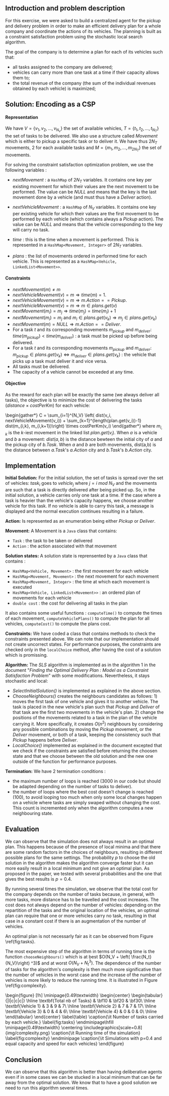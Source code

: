 ## Introduction and problem description

For this exercise, we were asked to build a centralized agent for the pickup and delivery problem in order to make an efficient delivery plan for a whole company and coordinate the actions of its vehicles. The planning is built as a constraint satisfaction problem using the stochastic local search algorithm.

The goal of the company is to determine a plan for each of its vehicles such that:

* all tasks assigned to the company are delivered;
* vehicles can carry more than one task at a time if their capacity allows them to;
* the total revenue of the company (the sum of the individual revenues obtained by each vehicle) is maximized;

## Solution: Encoding as a CSP

#### Representation

We have $V=\{ v_1 , v_2, ... , v_{N_v}\}$ the set of available vehicles, $T=\{ t_1 , t_2 , ... , t_{N_T} \}$ the set of tasks to be delivered. We also use a structure called *Movement* which is either to pickup a specific task or to deliver it. We have thus $2N_T$ movements, 2 for each available tasks and $M=\{ m_1 , m_2 , ... , m_{2N_T} \}$ the set of movements.

For solving the constraint satisfaction optimization problem, we use the following variables :

* *nextMovement* : a ```HashMap``` of $2N_T$ variables. It contains one key per existing movement for which their values are the next movement to be performed. The value can be *NULL* and means that the key is the last movement done by a vehicle (and must thus have a *Deliver* action).
* *nextVehicleMovement* : a ```HashMap``` of $N_V$ variables. It contains one key per existing vehicle for which their values are the first movement to be performed by each vehicle (which contains always a *Pickup* action). The value can be *NULL* and means that the vehicle corresponding to the key will carry no task.

* *time* : this is the time when a movement is performed. This is represented in a ```HashMap<Movement, Integer>``` of $2N_T$ variables.
* *plans* : the list of movements ordered in performed time for each vehicle. This is represented as a ```HashMap<Vehicle, LinkedList<Movement>>```.

#### Constraints

* $nextMovement(m) \neq m$
* $nextVehicleMovement(v) = m \Rightarrow time(m) = 1$.
* $nextVehicleMovement(v) = m \Rightarrow m.Action == Pickup$.
* $nextVehicleMovement(v) = m \Rightarrow m \in plans.get(v)$
* $nextMovement(m_i) = m_j \Rightarrow time(m_j) = time(m_i) + 1$
* $nextMovement(m_i) = m_j$ and $m_i \in plans.get(v_k) \Rightarrow m_j \in plans.get(v_k)$ 
* $nextMovement(m) = NULL \Rightarrow m.Action == Deliver$.
* For a task *t* and its corresponding movements $m_{pickup}$ and $m_{deliver}$: $time(m_{pickup}) < time(m_{deliver})$ : a task must be picked up before being delivered.
* For a task *t* and its corresponding movements $m_{pickup}$ and $m_{deliver}$: $m_{pickup} \in plans.get(v_k) \Leftrightarrow m_{deliver} \in plans.get(v_k)$ : the vehicle that picks up a task must deliver it and vice versa.
* All tasks must be delivered.
* The capacity of a vehicle cannot be exceeded at any time.

#### Objective

As the reward for each plan will be exactly the same (we always deliver all tasks), the objective is to minimize the cost of delivering the tasks ($distance \times costPerKm$) for each vehicle:

<!--\begin{gather*}
  C = \sum_{i=1}^{2N_T} dist(m_i, nextMovement(m_i)) \times cost(vehicle(m_i)) + \sum_{k=1}^{N_V} dist(v_k, nextMovement(v_k)) \times cost(v_k)
\end{gather*} -->

\begin{gather*}
C = \sum_{i=1}^{N_V} \left( dist(v_i, nextVehicleMovement(v_i)) + \sum_{k=1}^{length(plan.get(v_i))-1} dist(m_{i,k}, m_{i,k+1})\right) \times costPerKm(v_i)
\end{gather*}
where $m_{i,k}$ is the *k*-iest movement in the linked list $plan.get(v_i)$. When $a$ is a vehicle and $b$ a movement: $dist(a,b)$ is the distance bewteen the initial city of $a$ and the pickup city of *b.Task*. When $a$ and $b$ are both movements, dist(a,b) is the distance between *a.Task*'s *a.Action* city and *b.Task*'s *b.Action* city.

## Implementation

**Initial Solution:** For the initial solution, the set of tasks is spread over the set of vehicles: $task_i$ goes to $vehicle_{j}$ where $j = i \ mod \ N_{V}$ and the movements are such that a task is directly delivered after being picked up. So, in the initial solution, a vehicle carries only one task at a time. If the case where a task is heavier than the vehicle's capacity happens, we choose another vehicle for this task. If no vehicle is able to carry this task, a message is displayed and the normal execution continues resulting in a failure. 

**Action:** Is represented as an enumeration being either *Pickup* or *Deliver*.

**Movement:** A Movement is a ```Java``` class that contains:

* ```Task``` : the task to be taken or delivered
* ```Action``` : the action associated with that movement

**Solution states:** A solution state is reprensented by a ```Java``` class that contains :

* ```HashMap<Vehicle, Movement>``` : the first movement for each vehicle
* ```HashMap<Movement, Movement>``` : the next movement for each movement
* ```HashMap<Movement, Integer>``` : the time at which each movement is executed
* ```HashMap<Vehicle, LinkedList<Movement>>``` : an ordered plan of movements for each vehicle
* ```double cost``` : the cost for delivering all tasks in the plan

It also contains some useful functions : ```computeTime()``` to compute the times of each movement, ```computeVehiclePlans()``` to compute the plan for all vehicles, ```computeCost()``` to compute the plans cost.

**Constraints:** We have coded a class that contains methods to check the constraints presented above. We can note that our implementation should not create uncorrect states. For performance purposes, the constraints are checked only in the ```localChoice``` method, after having the cost of a solution which is promissing.

**Algorithm:** The *SLS* algorithm is implemented as in the algorithm 1 in the document "*Finding the Optimal Delivery Plan : Model as a Constraint Satisfaction Problem*" with some modifications. Nevertheless, it stays stochastic and local:

* *SelectInitialSolution()* is implemented as explained in the above section.
* *ChooseNeighbours()* creates the neighbours candidates as follows: 1) moves the first task of one vehicle and gives it to another vehicle. The task is placed in the new vehicle's plan such that *Pickup* and *Deliver* of that task are the first two movements in the vehicle's plan. 2) change the positions of the movements related to a task in the plan of the vehicle carrying it. More specifically, it creates $O(n^2)$ neighbours by considering any possible combinations by moving the *Pickup* movement, or the *Deliver* movement, or both of a task, keeping the consistency such that *Pickup* happens before *Deliver*.
* *LocalChoice()* implemented as explained in the document excepted that we check if the constraints are satisfied before returning the choosen state and that we choose between the old solution and the new one outside of the function for performance purposes.

**Termination:** We have 2 termination conditions :

* the maximum number of loops is reached (3000 in our code but should be adapted depending on the number of tasks to deliver).
* the number of loops where the best cost doesn't change is reached (100), to avoid looping too much when only some local changes happen on a vehicle where tasks are simply swaped without changing the cost. This count is incremented only when the algorithm computes a new neighbouring state.

## Evaluation

We can observe that the simulation does not always result in an optimal plan. This happens because of the presence of local minima and that there are some random factors in the choices of neighbours, resulting in different possible plans for the same settings. The probability *p* to choose the old solution in the algorithm makes the algorithm converge faster but it can more easily result in a local minimum and not give an optimal plan. As proposed in the paper, we tested with several probabilities and the one that gives the best results is $p=0.4$.

By running several times the simulation, we observe that the total cost for the company depends on the number of tasks because, in general, with more tasks, more distance has to be travelled and the cost increases. The cost does not always depend on the number of vehicles: depending on the repartition of the tasks and the original location of the vehicles, an optimal plan can require that one or more vehicles carry no task, resulting in that case in a constant cost if there is an augmentation of the number of vehicles.

An optimal plan is not necessarly fair as it can be observed from Figure \ref{fig:tasks}.

The most expensive step of the algorithm in terms of running time is the function ```chooseNeighbours()``` which is at best $O(N_V + \left( \frac{N_t}{N_V}\right) ^3)$ and at worst $O(N_V + N_t^3)$. The dependence of the number of tasks for the algorithm's complexity is then much more significative than the number of vehicles in the worst case and the increase of the number of vehicles is more likely to reduce the running time. It is illustrated in Figure \ref{fig:complexity}.

\begin{figure} [!h]
\minipage{0.49\textwidth}
  \begin{center}
    \begin{tabular}{|l|c|c|c|}
    \hline
    \textbf{Total nb of Tasks} & \bf10 & \bf20 & \bf30\\
    \hline
    \textbf{Vehicle 1} & 3 & 9 & 7\\
    \hline
    \textbf{Vehicle 2} & 7 & 7 & 17\\
    \hline
    \textbf{Vehicle 3} & 0 & 4 & 6\\
    \hline
    \textbf{Vehicle 4} & 0 & 0 & 0\\
    \hline
    \end{tabular}
  \end{center}
  \label{table}
  \caption{\it Number of tasks carried by each vehicle.}
  \label{fig:tasks}
\endminipage\hfill
\minipage{0.49\textwidth}
  \centering \includegraphics[scale=0.8]{img/complexity.png}
  \caption{\it Running time of the simulation}
  \label{fig:complexity}
\endminipage
\caption{\it Simulations with p=0.4 and equal capacity and speed for each vehicles}
\end{figure}

## Conclusion

We can observe that this algorithm is better than having deliberative agents even if in some cases we can be stucked in a local minimum that can be far away from the optimal solution. We know that to have a good solution we need to run this algorithm several times.


